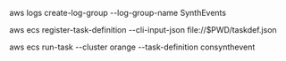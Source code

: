 aws logs create-log-group --log-group-name SynthEvents

aws ecs register-task-definition --cli-input-json file://$PWD/taskdef.json

aws ecs run-task --cluster orange --task-definition consynthevent